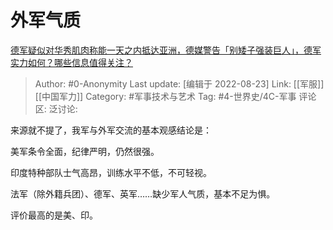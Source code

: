 # 外军气质
[德军疑似对华秀肌肉称能一天之内抵达亚洲，德媒警告「别矮子强装巨人」，德军实力如何？哪些信息值得关注？](https://www.zhihu.com/question/549350081/answer/2640157468)

> Author: #0-Anonymity
> Last update: [编辑于 2022-08-23]
> Link: [[军服]] [[中国军力]]
> Category: #军事技术与艺术
> Tag: #4-世界史/4C-军事
> 评论区:
> 泛讨论:

来源就不提了，我军与外军交流的基本观感结论是：

美军条令全面，纪律严明，仍然很强。

印度特种部队士气高昂，训练水平不低，不可轻视。

法军（除外籍兵团）、德军、英军……缺少军人气质，基本不足为惧。

评价最高的是美、印。
